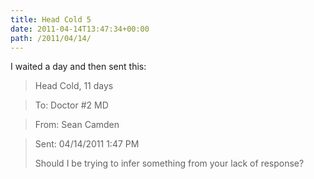 ```yaml
---
title: Head Cold 5
date: 2011-04-14T13:47:34+00:00
path: /2011/04/14/
---
```

I waited a day and then sent this:

> Head Cold, 11 days
  
> To: Doctor #2 MD
  
> From: Sean Camden
  
> Sent: 04/14/2011 1:47 PM
> 
> Should I be trying to infer something from your lack of response?